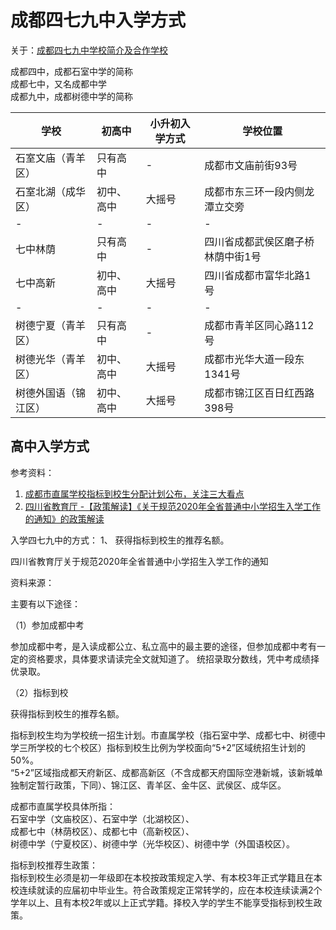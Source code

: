 # 成都四七九中入学方式

关于：[成都四七九中学校简介及合作学校](./cd479AndPartner.md)

成都四中，成都石室中学的简称  
成都七中，又名成都中学  
成都九中，成都树德中学的简称  

|学校|初高中|小升初入学方式|学校位置|
|-|-|-|-|
|石室文庙（青羊区）|只有高中|-|成都市文庙前街93号|
|石室北湖（成华区）|初中、高中|大摇号|成都市东三环一段内侧龙潭立交旁|
|-|-|-|-|
|七中林荫|只有高中|-|四川省成都武侯区磨子桥林荫中街1号|
|七中高新|初中、高中|大摇号|四川省成都市富华北路1号|
|-|-|-|-|
|树德宁夏（青羊区）|只有高中|-|成都市青羊区同心路112号|
|树德光华（青羊区）|初中、高中|大摇号|成都市光华大道一段东1341号|
|树德外国语（锦江区）|初中、高中|大摇号|成都市锦江区百日红西路398号|

## 高中入学方式
参考资料：
1. [成都市直属学校指标到校生分配计划公布，关注三大看点](https://www.cdzk.org/cont/52/2020/6/2/20810.shtml)
2. [四川省教育厅 -【政策解读】《关于规范2020年全省普通中小学招生入学工作的通知》的政策解读](http://edu.sc.gov.cn/scedu/c100503/2020/4/8/2468505235c94b42aed3c62710387981.shtml)

入学四七九中的方式：
1、 获得指标到校生的推荐名额。  

四川省教育厅关于规范2020年全省普通中小学招生入学工作的通知

资料来源：

主要有以下途径：

（1）参加成都中考

参加成都中考，是入读成都公立、私立高中的最主要的途径，但参加成都中考有一定的资格要求，具体要求请读完全文就知道了。
统招录取分数线，凭中考成绩择优录取。

（2）指标到校  

获得指标到校生的推荐名额。

指标到校生均为学校统一招生计划。市直属学校（指石室中学、成都七中、树德中学三所学校的七个校区）指标到校生比例为学校面向“5+2”区域统招生计划的50%。  
“5+2”区域指成都天府新区、成都高新区（不含成都天府国际空港新城，该新城单独制定暂行政策，下同）、锦江区、青羊区、金牛区、武侯区、成华区。

成都市直属学校具体所指：  
石室中学（文庙校区）、石室中学（北湖校区）、  
成都七中（林荫校区）、成都七中（高新校区）、  
树德中学（宁夏校区）、树德中学（光华校区）、树德中学（外国语校区）。  

指标到校推荐生政策：  
指标到校生必须是初一年级即在本校按政策规定入学、有本校3年正式学籍且在本校连续就读的应届初中毕业生。符合政策规定正常转学的，应在本校连续读满2个学年以上、且有本校2年或以上正式学籍。择校入学的学生不能享受指标到校生政策。